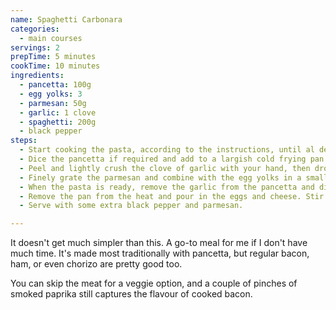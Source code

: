 ```yaml
---
name: Spaghetti Carbonara
categories:
  - main courses
servings: 2
prepTime: 5 minutes
cookTime: 10 minutes
ingredients:
  - pancetta: 100g
  - egg yolks: 3
  - parmesan: 50g
  - garlic: 1 clove
  - spaghetti: 200g
  - black pepper
steps:
  - Start cooking the pasta, according to the instructions, until al dente. This takes around 10 minutes. Don't drain it when done – we want to keep the cooking water.
  - Dice the pancetta if required and add to a largish cold frying pan or cast iron. Turn the heat on to medium low and allow the fat to render out.
  - Peel and lightly crush the clove of garlic with your hand, then drop it whole into the pan with the pancetta.
  - Finely grate the parmesan and combine with the egg yolks in a small bowl. Beat until combined, and season with a little pepper.
  - When the pasta is ready, remove the garlic from the pancetta and discard. Use a pair of tongs to grab the spaghetti and drop it into the pan with the pancetta – you should end up with a good amount of pasta water in there too.Mix it around to coat it with the fat.
  - Remove the pan from the heat and pour in the eggs and cheese. Stir gently until a smooth, glossy sauce develops, adding a couple of spoonfuls of pasta water as you go.
  - Serve with some extra black pepper and parmesan.

---
```


It doesn't get much simpler than this. A go-to meal for me if I don't have much time. It's made most traditionally with pancetta, but regular bacon, ham, or even chorizo are pretty good too.

You can skip the meat for a veggie option, and a couple of pinches of smoked paprika still captures the flavour of cooked bacon.
